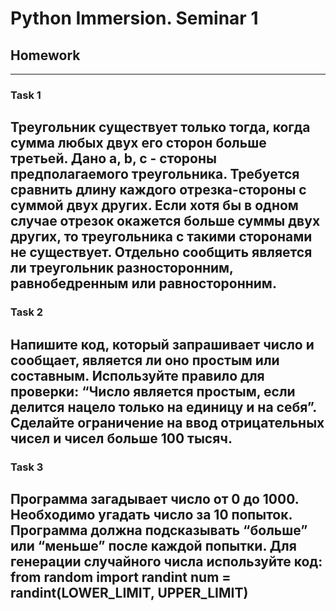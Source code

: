 # Python Immersion. Seminar 1 
## Homework

---
### Task 1
Треугольник существует только тогда, когда сумма любых двух его сторон больше третьей. 
Дано a, b, c - стороны предполагаемого треугольника. 
Требуется сравнить длину каждого отрезка-стороны с суммой двух других. 
Если хотя бы в одном случае отрезок окажется больше суммы двух других, 
то треугольника с такими сторонами не существует. 
Отдельно сообщить является ли треугольник разносторонним, 
равнобедренным или равносторонним.  
---
### Task 2
Напишите код, который запрашивает число и сообщает,
является ли оно простым или составным. 
Используйте правило для проверки: 
“Число является простым, если делится нацело только на единицу и на себя”. 
Сделайте ограничение на ввод отрицательных чисел и чисел больше 100 тысяч.
---
### Task 3
Программа загадывает число от 0 до 1000. 
Необходимо угадать число за 10 попыток. 
Программа должна подсказывать “больше” или “меньше” после каждой попытки. 
Для генерации случайного числа используйте код:
from random import randint
num = randint(LOWER_LIMIT, UPPER_LIMIT)
---